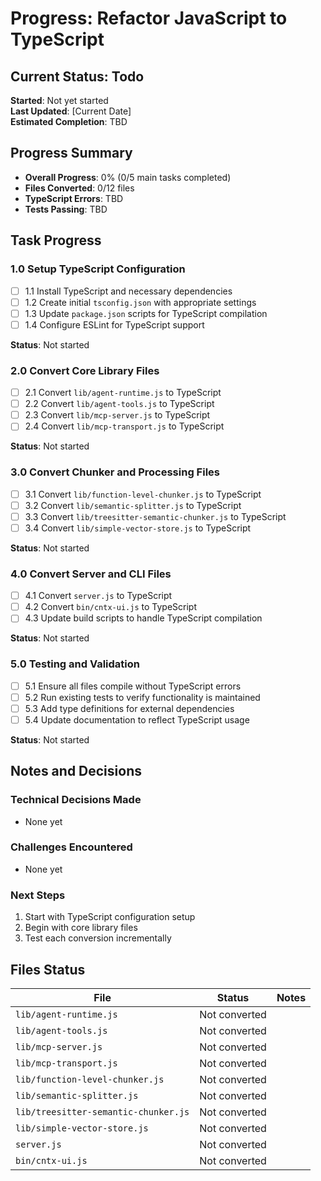 # Progress: Refactor JavaScript to TypeScript

## Current Status: Todo

**Started**: Not yet started  
**Last Updated**: [Current Date]  
**Estimated Completion**: TBD

## Progress Summary

- **Overall Progress**: 0% (0/5 main tasks completed)
- **Files Converted**: 0/12 files
- **TypeScript Errors**: TBD
- **Tests Passing**: TBD

## Task Progress

### 1.0 Setup TypeScript Configuration

- [ ] 1.1 Install TypeScript and necessary dependencies
- [ ] 1.2 Create initial `tsconfig.json` with appropriate settings
- [ ] 1.3 Update `package.json` scripts for TypeScript compilation
- [ ] 1.4 Configure ESLint for TypeScript support

**Status**: Not started

### 2.0 Convert Core Library Files

- [ ] 2.1 Convert `lib/agent-runtime.js` to TypeScript
- [ ] 2.2 Convert `lib/agent-tools.js` to TypeScript
- [ ] 2.3 Convert `lib/mcp-server.js` to TypeScript
- [ ] 2.4 Convert `lib/mcp-transport.js` to TypeScript

**Status**: Not started

### 3.0 Convert Chunker and Processing Files

- [ ] 3.1 Convert `lib/function-level-chunker.js` to TypeScript
- [ ] 3.2 Convert `lib/semantic-splitter.js` to TypeScript
- [ ] 3.3 Convert `lib/treesitter-semantic-chunker.js` to TypeScript
- [ ] 3.4 Convert `lib/simple-vector-store.js` to TypeScript

**Status**: Not started

### 4.0 Convert Server and CLI Files

- [ ] 4.1 Convert `server.js` to TypeScript
- [ ] 4.2 Convert `bin/cntx-ui.js` to TypeScript
- [ ] 4.3 Update build scripts to handle TypeScript compilation

**Status**: Not started

### 5.0 Testing and Validation

- [ ] 5.1 Ensure all files compile without TypeScript errors
- [ ] 5.2 Run existing tests to verify functionality is maintained
- [ ] 5.3 Add type definitions for external dependencies
- [ ] 5.4 Update documentation to reflect TypeScript usage

**Status**: Not started

## Notes and Decisions

### Technical Decisions Made

- None yet

### Challenges Encountered

- None yet

### Next Steps

1. Start with TypeScript configuration setup
2. Begin with core library files
3. Test each conversion incrementally

## Files Status

| File                                 | Status        | Notes |
| ------------------------------------ | ------------- | ----- |
| `lib/agent-runtime.js`               | Not converted |       |
| `lib/agent-tools.js`                 | Not converted |       |
| `lib/mcp-server.js`                  | Not converted |       |
| `lib/mcp-transport.js`               | Not converted |       |
| `lib/function-level-chunker.js`      | Not converted |       |
| `lib/semantic-splitter.js`           | Not converted |       |
| `lib/treesitter-semantic-chunker.js` | Not converted |       |
| `lib/simple-vector-store.js`         | Not converted |       |
| `server.js`                          | Not converted |       |
| `bin/cntx-ui.js`                     | Not converted |       |
